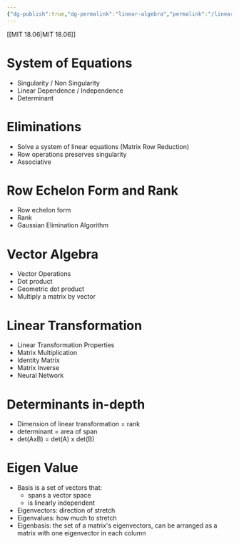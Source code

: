 ```yaml
---
{"dg-publish":true,"dg-permalink":"linear-algebra","permalink":"/linear-algebra/"}
---
```


[[MIT 18.06\|MIT 18.06]]
# System of Equations
* Singularity / Non Singularity
* Linear Dependence / Independence
* Determinant
# Eliminations
* Solve a system of linear equations (Matrix Row Reduction)
* Row operations preserves singularity
* Associative 
# Row Echelon Form and Rank
* Row echelon form
* Rank
* Gaussian Elimination Algorithm
# Vector Algebra
* Vector Operations
* Dot product
* Geometric dot product
* Multiply a matrix by vector
# Linear Transformation
* Linear Transformation Properties
* Matrix Multiplication
* Identity Matrix
* Matrix Inverse
* Neural Network
# Determinants in-depth
* Dimension of linear transformation = rank
* determinant = area of span
* det(AxB) = det(A) x det(B)
# Eigen Value
* Basis is a set of vectors that:
	* spans a vector space
	* is linearly independent
* Eigenvectors: direction of stretch
* Eigenvalues: how much to stretch
* Eigenbasis: the set of a matrix's eigenvectors, can be arranged as a matrix with one eigenvector in each column